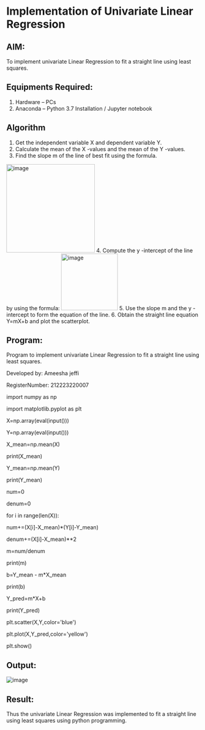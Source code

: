 # Implementation of Univariate Linear Regression
## AIM:
To implement univariate Linear Regression to fit a straight line using least squares.

## Equipments Required:
1. Hardware – PCs
2. Anaconda – Python 3.7 Installation / Jupyter notebook

## Algorithm
1. Get the independent variable X and dependent variable Y.
2. Calculate the mean of the X -values and the mean of the Y -values.
3. Find the slope m of the line of best fit using the formula. 
<img width="231" alt="image" src="https://user-images.githubusercontent.com/93026020/192078527-b3b5ee3e-992f-46c4-865b-3b7ce4ac54ad.png">
4. Compute the y -intercept of the line by using the formula:
<img width="148" alt="image" src="https://user-images.githubusercontent.com/93026020/192078545-79d70b90-7e9d-4b85-9f8b-9d7548a4c5a4.png">
5. Use the slope m and the y -intercept to form the equation of the line.
6. Obtain the straight line equation Y=mX+b and plot the scatterplot.

## Program:

Program to implement univariate Linear Regression to fit a straight line using least squares.

  Developed by: Ameesha jeffi

  RegisterNumber:  212223220007

import numpy as np

import matplotlib.pyplot as plt

X=np.array(eval(input()))

Y=np.array(eval(input()))

X_mean=np.mean(X)

print(X_mean)

Y_mean=np.mean(Y)

print(Y_mean)

num=0

denum=0

for i in range(len(X)):
  
  num+=(X[i]-X_mean)*(Y[i]-Y_mean)
  
  denum+=(X[i]-X_mean)**2

m=num/denum

print(m)

b=Y_mean - m*X_mean

print(b)

Y_pred=m*X+b

print(Y_pred)

plt.scatter(X,Y,color='blue')

plt.plot(X,Y_pred,color='yellow') 

plt.show() 


## Output:
![image](https://github.com/ameeshajeffi/Find-the-best-fit-line-using-Least-Squares-Method/assets/150773598/a98482e4-706c-490a-993b-8a4b46f9112c)



## Result:
Thus the univariate Linear Regression was implemented to fit a straight line using least squares using python programming.
